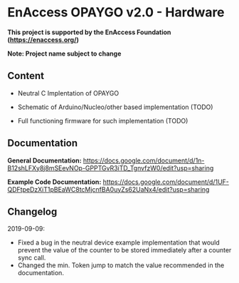 # EnAccess OPAYGO v2.0 - Hardware

**This project is supported by the EnAccess Foundation (https://enaccess.org/)**

**Note: Project name subject to change**

## Content

- Neutral C Implentation of OPAYGO

- Schematic of Arduino/Nucleo/other based implementation (TODO)

- Full functioning firmware for such implementation (TODO)

## Documentation

**General Documentation:** https://docs.google.com/document/d/1n-B12shLFXy8j8mSEevNOp-GPPTGvR3iTD_TgnvfzW0/edit?usp=sharing

**Example Code Documentation:** https://docs.google.com/document/d/1UF-QDFtpeDzXiT1pBEaWC8tcMjcnfBA0uyZs62UaNx4/edit?usp=sharing

## Changelog

2019-09-09: 
- Fixed a bug in the neutral device example implementation that would prevent the value of the counter to be stored immediately after a counter sync call. 
- Changed the min. Token jump to match the value recommended in the documentation. 
